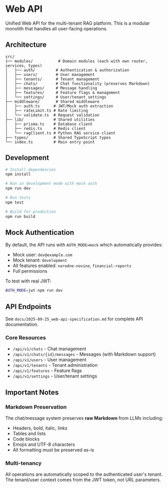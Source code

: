 # Web API

Unified Web API for the multi-tenant RAG platform. This is a modular monolith that handles all user-facing operations.

## Architecture

```
src/
├── modules/           # Domain modules (each with own router, services, types)
│   ├── auth/         # Authentication & authorization
│   ├── users/        # User management
│   ├── tenants/      # Tenant management
│   ├── chats/        # Chat functionality (preserves Markdown)
│   ├── messages/     # Message handling
│   ├── features/     # Feature flags & management
│   └── settings/     # User/tenant settings
├── middleware/       # Shared middleware
│   ├── auth.ts      # JWT/Mock auth extraction
│   ├── rateLimit.ts # Rate limiting
│   └── validate.ts  # Request validation
├── lib/             # Shared utilities
│   ├── prisma.ts    # Database client
│   ├── redis.ts     # Redis client
│   └── ragClient.ts # Python RAG service client
├── types/           # Shared TypeScript types
└── index.ts         # Main entry point
```

## Development

```bash
# Install dependencies
npm install

# Run in development mode with mock auth
npm run dev

# Run tests
npm test

# Build for production
npm run build
```

## Mock Authentication

By default, the API runs with `AUTH_MODE=mock` which automatically provides:
- Mock user: `dev@example.com`
- Mock tenant: `development`
- All features enabled: `narodne-novine`, `financial-reports`
- Full permissions

To test with real JWT:
```bash
AUTH_MODE=jwt npm run dev
```

## API Endpoints

See `docs/2025-09-25_web-api-specification.md` for complete API documentation.

### Core Resources
- `/api/v1/chats` - Chat management
- `/api/v1/chats/{id}/messages` - Messages (with Markdown support)
- `/api/v1/users` - User management
- `/api/v1/tenants` - Tenant administration
- `/api/v1/features` - Feature flags
- `/api/v1/settings` - User/tenant settings

## Important Notes

### Markdown Preservation
The chat/message system preserves **raw Markdown** from LLMs including:
- Headers, bold, italic, links
- Tables and lists
- Code blocks
- Emojis and UTF-8 characters
- All formatting must be preserved as-is

### Multi-tenancy
All operations are automatically scoped to the authenticated user's tenant. The tenant/user context comes from the JWT token, not URL parameters.